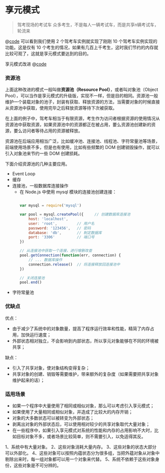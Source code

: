 # 享元模式

> 驾考现场的考试车
众多考生，不是每人一辆考试车，而是共享n辆考试车，轮流来

@[code](./demo1.js)
可以看到我们使用 2 个驾考车实例就实现了刚刚 10 个驾考车实例实现的功能。这是仅有 10 个考生的情况，如果有几百上千考生，这时我们节约的内存就比较可观了，这就是享元模式要达到的目的。

享元模式改进
@[code](./demo2.js)

### 资源池
上面这种改进的模式一般叫做**资源池（Resource Pool）**，或者叫对象池（Object Pool），可以当作是享元模式的升级版，实现不一样，但是目的相同。资源池一般维护一个装载对象的池子，封装有获取、释放资源的方法，当需要对象的时候直接从资源池中获取，使用完毕之后释放资源等待下次被获取。

在上面的例子中，驾考车相当于有限资源，考生作为访问者根据资源的使用情况从资源池中获取资源，如果资源池中的资源都正在被占用，要么资源池创建新的资源，要么访问者等待占用的资源被释放。

资源池在后端应用相当广泛，比如缓冲池、连接池、线程池、字符常量池等场景，前端使用场景不多，但是也有使用，比如有些频繁的 DOM 创建销毁操作，就可以引入对象池来节约一些 DOM 创建损耗。

下面介绍资源池的几种主要应用。

- Event Loop
- 缓存
- 连接池，一般数据库连接操作
  - 在 Node.js 中使用 mysql 模块的连接池创建连接：
    ```js

    var mysql = require('mysql')

    var pool = mysql.createPool({     // 创建数据库连接池
        host: 'localhost',
        user: 'root',         // 用户名
        password: '123456',   // 密码
        database: 'db',       // 制定数据库
        port: '3306'          // 端口号
    })

    // 从连接池中获取一个连接，进行增删改查
    pool.getConnection(function(err, connection) {
        // ... 数据库操作
        connection.release()  // 将连接释放回连接池中
    })

    // 关闭连接池
    pool.end()
    ```
- 字符常量池

### 优缺点
优点：
- 由于减少了系统中的对象数量，提高了程序运行效率和性能，精简了内存占用，加快运行速度；
- 外部状态相对独立，不会影响到内部状态，所以享元对象能够在不同的环境被共享；

缺点：
- 引入了共享对象，使对象结构变得复杂；
- 共享对象的创建、销毁等需要维护，带来额外的复杂度（如果需要把共享对象维护起来的话）；

### 适用场景
- 如果一个程序中大量使用了相同或相似对象，那么可以考虑引入享元模式；
- 如果使用了大量相同或相似对象，并造成了比较大的内存开销；
- 对象的大多数状态可以被转变为外部状态；
- 剥离出对象的外部状态后，可以使用相对较少的共享对象取代大量对象；
- 在一些程序中，如果引入享元模式对系统的性能和内存的占用影响不大时，比如目标对象不多，或者场景比较简单，则不需要引入，以免适得其反。

1、系统中有大量对象。
2、这些对象消耗大量内存。
3、这些对象的状态大部分可以外部化。
4、这些对象可以按照内蕴状态分为很多组，当把外蕴对象从对象中剔除出来时，每一组对象都可以用一个对象来代替。
5、系统不依赖于这些对象身份，这些对象是不可分辨的。

